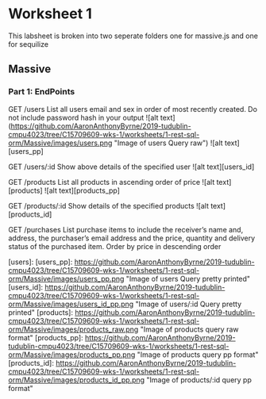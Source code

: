 # Worksheet 1
This labsheet is broken into two seperate folders one for massive.js and one for sequilize

## Massive
### Part 1: EndPoints
GET /users 
List all users email and sex in order of most recently created. Do not include password hash in your output
![alt text] (https://github.com/AaronAnthonyByrne/2019-tudublin-cmpu4023/tree/C15709609-wks-1/worksheets/1-rest-sql-orm/Massive/images/users.png "Image of users Query raw")
![alt text][users_pp]

GET /users/:id
Show above details of the specified user
![alt text][users_id]


GET /products
List all products in ascending order of price
![alt text][products]
![alt text][products_pp]

GET /products/:id
Show details of the specified products
![alt text][products_id]


GET /purchases
List purchase items to include the receiver’s name and, address, the purchaser’s email address and the price, quantity and delivery status of the purchased item. Order by price in descending order

[users]: 
[users_pp]: https://github.com/AaronAnthonyByrne/2019-tudublin-cmpu4023/tree/C15709609-wks-1/worksheets/1-rest-sql-orm/Massive/images/users_pp.png "Image of users Query pretty printed"
[users_id]: https://github.com/AaronAnthonyByrne/2019-tudublin-cmpu4023/tree/C15709609-wks-1/worksheets/1-rest-sql-orm/Massive/images/users_id_pp.png "Image of users/:id Query pretty printed"
[products]: https://github.com/AaronAnthonyByrne/2019-tudublin-cmpu4023/tree/C15709609-wks-1/worksheets/1-rest-sql-orm/Massive/images/products_raw.png "Image of products query raw format"
[products_pp]: https://github.com/AaronAnthonyByrne/2019-tudublin-cmpu4023/tree/C15709609-wks-1/worksheets/1-rest-sql-orm/Massive/images/products_pp.png "Image of products query pp format"
[products_id]: https://github.com/AaronAnthonyByrne/2019-tudublin-cmpu4023/tree/C15709609-wks-1/worksheets/1-rest-sql-orm/Massive/images/products_id_pp.png "Image of products/:id query pp format"
